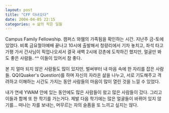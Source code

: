 ```yaml
---
layout: post
title: "CFF 다녀오다"
date: 2004-04-05 22:15
categories: ⊙ 삶의 작은 일들
---
```


Campus Family Fellowship. 캠퍼스 와웸의 가족됨을 확인하는 시간. 지난주 금-토에 있었다. 비록 금요철야예배 끝나고 10시에 출발해서 청량리에서 기차 놓치고, 좌석 타고 가평 가서 간사님이 픽업나오셔서 결국 새벽 2시에 강촌에 도착하긴 했지만, 얼굴만 봐도 좋은 사람들. ^^ 이들이 있어서 참 좋다. 

본 지 얼마 되지 않은 사람들도 많이 있지만, 벌써부터 내 마음 속에 한 자리를 잡은 사람들. QQ(Quaker's Question)를 하며 자신의 자라온 삶을 나누고, 서로 기도해주고 격려하고 이해하는 시간도 가지는 동안 사람들의 마음이 많이 열린 것을 느낄 수 있었다.

내가 연세 YWAM 안에 있는 동안에도 많은 사람들이 왔고 많은 사람들이 갔다. 그리고 이들과 함께 또 한 학기를 가는거다. 제발 다음 학기에는 많은 얼굴들이 바뀌어 있지 않기를... 떠나는 자를 보내는, 머무르는 자의 슬픔을 또 느끼고 싶지는 않다.

       
